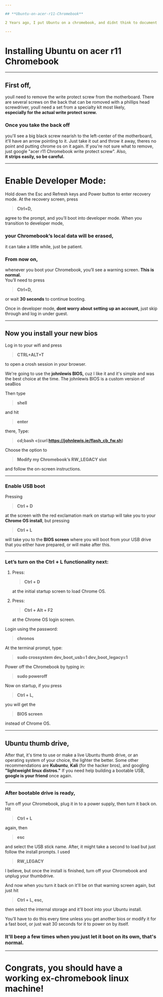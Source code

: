 ```yaml
---

## **Ubuntu-on-acer-r11-Chromebook**

2 Years ago, I put Ubuntu on a chromebook, and didnt think to document the process besides a social media post. **So I'm doing it now**, lets make more old devices **reusable** and **reduce e-waste.**

---
```


# **Installing Ubuntu on acer r11 Chromebook**

---

## **First off,**
youll need to remove the write protect screw from the motherboard. There are several screws on the back that can be romoved with a phillips head screwdriver, youll need a set from a specialty kit most likely,  
**especially for the actual write protect screw.**

### **Once you take the back off**
you'll see a big black screw nearish to the left-center of the motherboard, it'll have an arrow pointing to it. Just take it out and throw it away, theres no point and putting chrome os on it again. If you're not sure what to remove, just google "acer r11 Chromebook write protect screw". Also,  
**it strips easily, so be careful.**

---

# **Enable Developer Mode:**
Hold down the Esc and Refresh keys and Power button to enter recovery mode. At the recovery screen, press  
> **Ctrl+D,**

agree to the prompt, and you’ll boot into developer mode. When you transition to developer mode,  
### **your Chromebook’s local data will be erased,**  
it can take a little while, just be patient.

### **From now on**, 
whenever you boot your Chromebook, you’ll see a warning screen. **This is normal.**  
You’ll need to press  
> **Ctrl+D,**

or wait **30 seconds**  to continue booting.

Once in developer mode, **dont worry about setting up an account,** just skip through and log in under guest.

---

## **Now you install your new bios**
Log in to your wifi and press  
> **CTRL+ALT+T**

to open a crosh session in your browser.  

We're going to use the  **johnlewis BIOS,**  cuz I like it and it's simple and was the best choice at the time. The johnlewis BIOS is a custom version of seaBios

Then type  
> **shell**

and hit  
> **enter**

there, Type:
> **cd;bash <(curl https://johnlewis.ie/flash_cb_fw.sh)**

Choose the option to  
> **Modify my Chromebook’s RW_LEGACY slot**

and follow the on-screen instructions.

---

### **Enable USB boot**
Pressing  
> **Ctrl + D**
 
at the screen with the red exclamation mark on startup will take you to your **Chrome OS install**, but pressing  
> **Ctrl + L**

will take you to the **BIOS screen** where you will boot from your USB drive that you either have prepared, or will make after this.

---

### **Let’s turn on the Ctrl + L functionality next:**

1. Press:
   > **Ctrl + D**
   
   at the initial startup screen to load Chrome OS.  
2. Press:
   > **Ctrl + Alt + F2**
   
   at the Chrome OS login screen.  

Login using the password:
> **chronos**  

At the terminal prompt, type:
> **sudo crossystem dev_boot_usb=1 dev_boot_legacy=1**
  
Power off the Chromebook by typing in: 
> **sudo poweroff**

Now on startup, if you press  
> **Ctrl + L,**

you will get the  
> **BIOS screen**

instead of Chrome OS.

---

## **Ubuntu thumb drive,**  
After that, it's time to use or make a live Ubuntu thumb drive, or an operating system of your choice, the lighter the better. Some other recommendations are **Kubuntu**, **Kali** (for the hacker bros), and googling **"lightweight linux distros."** If you need help building a bootable USB, **google is your friend** once again.

---

### **After bootable drive is ready,**  
Turn off your Chromebook, plug it in to a power supply, then turn it back on. Hit  
> **Ctrl + L**

again, then  
> **esc**

and select the USB stick name. After, it might take a second to load but just follow the install prompts. I used  
> **RW_LEGACY**

I believe, but once the install is finished, turn off your Chromebook and unplug your thumbdrive.

And now when you turn it back on it'll be on that warning screen again, but just hit  
> **Ctrl + L, esc,**

then select the internal storage and it'll boot into your Ubuntu install.

You’ll have to do this every time unless you get another bios or modify it for a fast boot, or just wait 30 seconds for it to power on by itself. 
### **It'll beep a few times when you just let it boot on its own, that's normal.**

---

# **Congrats, you should have a working ex-chromebook linux machine!**

